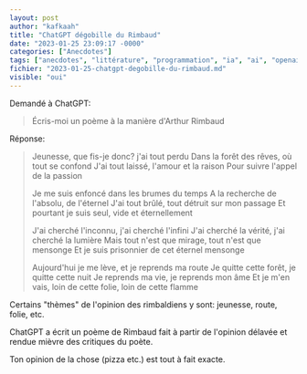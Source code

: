 ```yaml
---
layout: post
author: "kafkaah"
title: "ChatGPT dégobille du Rimbaud"
date: "2023-01-25 23:09:17 -0000"
categories: ["Anecdotes"]
tags: ["anecdotes", "littérature", "programmation", "ia", "ai", "openai"]
fichier: "2023-01-25-chatgpt-degobille-du-rimbaud.md"
visible: "oui"
---
```


Demandé à ChatGPT:

>Écris-moi un poème à la manière d'Arthur Rimbaud

Réponse:

>Jeunesse, que fis-je donc? j'ai tout perdu
Dans la forêt des rêves, où tout se confond
J'ai tout laissé, l'amour et la raison
Pour suivre l'appel de la passion
>
>Je me suis enfoncé dans les brumes du temps
A la recherche de l'absolu, de l'éternel
J'ai tout brûlé, tout détruit sur mon passage
Et pourtant je suis seul, vide et éternellement
>
>J'ai cherché l'inconnu, j'ai cherché l'infini
>J'ai cherché la vérité, j'ai cherché la lumière
>Mais tout n'est que mirage, tout n'est que mensonge
>Et je suis prisonnier de cet éternel mensonge
>
>Aujourd'hui je me lève, et je reprends ma route
Je quitte cette forêt, je quitte cette nuit
Je reprends ma vie, je reprends mon âme
Et je m'en vais, loin de cette folie, loin de cette flamme

Certains "thèmes" de l'opinion des rimbaldiens y sont: jeunesse, route, folie, etc.

ChatGPT a écrit un poème de Rimbaud fait à partir de l'opinion délavée et rendue mièvre des critiques du poète.

Ton opinion de la chose (pizza etc.) est tout à fait exacte.